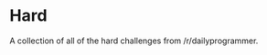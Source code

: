 Hard
===========================

A collection of all of the hard challenges from /r/dailyprogrammer. 
